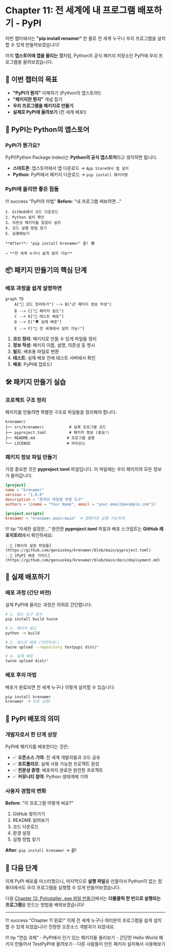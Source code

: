 # Chapter 11: 전 세계에 내 프로그램 배포하기 - PyPI

이번 챕터에서는 **"pip install renamer"** 한 줄로 전 세계 누구나 우리 프로그램을 설치할 수 있게 만들어보겠습니다!

마치 **앱스토어에 앱을 올리는 것**<!-- -->처럼, Python의 공식 패키지 저장소인 PyPI에 우리 프로그램을 올려보겠습니다.

## 🎯 이번 챕터의 목표

- **"PyPI가 뭔지"** 이해하기 (Python의 앱스토어!)
- **"패키지란 뭔지"** 개념 잡기
- **우리 프로그램을 패키지로 만들기**
- **실제로 PyPI에 올려보기** (전 세계 배포!)

## 🏪 PyPI는 Python의 앱스토어

### PyPI가 뭔가요?

PyPI(Python Package Index)는 **Python의 공식 앱스토어**<!-- -->라고 생각하면 됩니다.

- **스마트폰**: 앱스토어에서 앱 다운로드 → `App Store에서 앱 설치`
- **Python**: PyPI에서 패키지 다운로드 → `pip install 패키지명`

### PyPI에 올리면 좋은 점들

!!! success "PyPI의 마법"
    **Before**: "내 프로그램 써보려면..."
    
    1. GitHub에서 코드 다운로드
    2. Python 설치 확인
    3. 의존성 패키지들 일일이 설치
    4. 코드 실행 방법 찾기
    5. 실행해보기
    
    **After**: "pip install krenamer" 끝! 😎
    
    → **전 세계 누구나 쉽게 설치 가능**

## 📦 패키지 만들기의 핵심 단계

### 배포 과정을 쉽게 설명하면

```mermaid
graph TD
    A["📁 코드 정리하기"] --> B["📋 패키지 정보 작성"]
    B --> C["🔨 패키지 빌드"]
    C --> D["🧪 테스트 배포"]
    D --> E["🌍 실제 배포"]
    E --> F["🎉 전 세계에서 설치 가능!"]
```

1. **코드 정리**: 패키지로 만들 수 있게 파일들 정리
2. **정보 작성**: 패키지 이름, 설명, 의존성 등 명시
3. **빌드**: 배포용 파일로 변환
4. **테스트**: 실제 배포 전에 테스트 서버에서 확인
5. **배포**: PyPI에 업로드!

## 🛠️ 패키지 만들기 실습

### 프로젝트 구조 정리

패키지를 만들려면 특별한 구조로 파일들을 정리해야 합니다:

```
krenamer/
├── src/krenamer/           # 실제 프로그램 코드
├── pyproject.toml          # 패키지 정보 (중요!)
├── README.md              # 프로그램 설명
└── LICENSE                # 라이선스
```

### 패키지 정보 파일 만들기

가장 중요한 것은 **pyproject.toml** 파일입니다. 이 파일에는 우리 패키지의 모든 정보가 들어갑니다:

```toml
[project]
name = "krenamer"
version = "1.0.0"
description = "한국어 파일명 변경 도구"
authors = [{name = "Your Name", email = "your.email@example.com"}]

[project.scripts]
krenamer = "krenamer.main:main"  # 명령어로 실행 가능하게
```

!!! tip "자세한 설정은..."
    완전한 **pyproject.toml** 파일과 배포 스크립트는 **GitHub 레포지토리**<!-- -->에서 확인하세요:
    
    - 📁 [패키지 설정 파일들](https://github.com/geniuskey/krenamer/blob/main/pyproject.toml)
    - 📖 [PyPI 배포 가이드](https://github.com/geniuskey/krenamer/blob/main/docs/deployment.md)

## 🚀 실제 배포하기

### 배포 과정 (간단 버전)

실제 PyPI에 올리는 과정은 의외로 간단합니다:

```bash
# 1. 빌드 도구 설치
pip install build twine

# 2. 패키지 빌드
python -m build

# 3. 테스트 배포 (안전하게!)
twine upload --repository testpypi dist/*

# 4. 실제 배포
twine upload dist/*
```

### 배포 후의 마법

배포가 완료되면 전 세계 누구나 이렇게 설치할 수 있습니다:

```bash
pip install krenamer
krenamer  # 바로 실행!
```

## 🎯 PyPI 배포의 의미

### 개발자로서 한 단계 성장

PyPI에 패키지를 배포한다는 것은:

- ✅ **오픈소스 기여**: 전 세계 개발자들과 코드 공유
- ✅ **포트폴리오**: 실제 사용 가능한 프로젝트 완성
- ✅ **전문성 증명**: 배포까지 완료한 완전한 프로젝트
- ✅ **커뮤니티 참여**: Python 생태계에 기여

### 사용자 경험의 변화

**Before**: "이 프로그램 어떻게 써요?"

1. GitHub 찾아가기
2. README 읽어보기
3. 코드 다운로드
4. 환경 설정
5. 실행 방법 찾기

**After**: `pip install krenamer` → 끝!

## 🚀 다음 단계

이제 PyPI 배포를 마스터했으니, 마지막으로 **실행 파일**<!-- -->을 만들어서 Python이 없는 컴퓨터에서도 우리 프로그램을 실행할 수 있게 만들어보겠습니다.

다음 [Chapter 12: PyInstaller .exe 파일 만들기](chapter12.md)에서는 **더블클릭 한 번으로 실행되는 프로그램**<!-- -->을 만드는 방법을 배워보겠습니다!

---

!!! success "Chapter 11 완료!"
    이제 전 세계 누구나 여러분의 프로그램을 쉽게 설치할 수 있게 되었습니다! 진정한 오픈소스 개발자가 되었네요.

!!! tip "연습 과제"
    - PyPI에서 인기 있는 패키지들 둘러보기
    - 간단한 Hello World 패키지 만들어서 TestPyPI에 올려보기
    - 다른 사람들이 만든 패키지 설치해서 사용해보기
